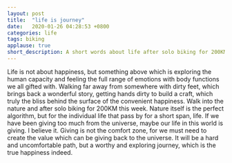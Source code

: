 ```yaml
---
layout: post
title:  "life is journey"
date:   2020-01-26 04:28:53 +0800
categories: life
tags: biking
applause: true
short_description: A short words about life after solo biking for 200KM.
--- 
```


Life is not about happiness, but something above which is exploring the human capacity and feeling the full range of emotions with body functions we all gifted with. Walking far away from somewhere with dirty feet, which brings back a wonderful story, getting hands dirty to build a craft, which truly the bliss behind the surface of the convenient happiness. Walk into the nature and after solo biking for 200KM this week. Nature itself is the perfect algorithm, but for the individual life that pass by for a short span, life. If we have been giving too much from the universe, maybe our life in this world is giving. I believe it. Giving is not the comfort zone, for we must need to create the value which can be giving back to the universe. It will be a hard and uncomfortable path, but a worthy and exploring journey, which is the true happiness indeed. 